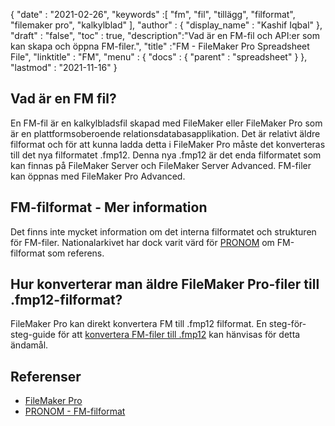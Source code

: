 {
  "date" : "2021-02-26",
  "keywords" :[ "fm", "fil", "tillägg", "filformat", "filemaker pro", "kalkylblad" ],
  "author" : {
    "display_name" : "Kashif Iqbal"
},
  "draft" : "false",
  "toc" : true,
  "description":"Vad är en FM-fil och API:er som kan skapa och öppna FM-filer.",
  "title" :"FM - FileMaker Pro Spreadsheet File",
  "linktitle" : "FM",
  "menu" : {
    "docs" : {
      "parent" : "spreadsheet"
}
},
  "lastmod" : "2021-11-16"
}

## Vad är en FM fil?

En FM-fil är en kalkylbladsfil skapad med FileMaker eller FileMaker Pro som är en plattformsoberoende relationsdatabasapplikation. Det är relativt äldre filformat och för att kunna ladda detta i FileMaker Pro måste det konverteras till det nya filformatet .fmp12. Denna nya .fmp12 är det enda filformatet som kan finnas på FileMaker Server och FileMaker Server Advanced. FM-filer kan öppnas med FileMaker Pro Advanced.

## FM-filformat - Mer information

Det finns inte mycket information om det interna filformatet och strukturen för FM-filer. Nationalarkivet har dock varit värd för [PRONOM](https://www.nationalarchives.gov.uk/PRONOM/fmt/1059) om FM-filformat som referens.

## Hur konverterar man äldre FileMaker Pro-filer till .fmp12-filformat?

FileMaker Pro kan direkt konvertera FM till .fmp12 filformat. En steg-för-steg-guide för att [konvertera FM-filer till .fmp12](https://support.claris.com/s/article/Converting-older-FileMaker-Pro-files-to-the-fmp12-file-format-1503693002275?language=en_US) kan hänvisas för detta ändamål.

## Referenser

* [FileMaker Pro](https://www.claris.com/filemaker/)
* [PRONOM - FM-filformat](https://www.nationalarchives.gov.uk/PRONOM/fmt/1059)
